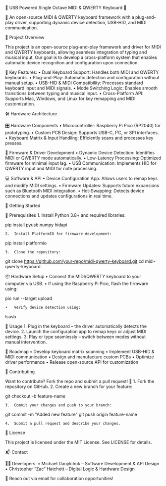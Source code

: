 🥁 USB Powered Single Octave MIDI & QWERTY Keyboard 🎹

🚀 An open-source MIDI & QWERTY keyboard framework with a plug-and-play driver, supporting dynamic device detection, USB-HID, and MIDI communication.

📜 Project Overview

This project is an open-source plug-and-play framework and driver for MIDI and QWERTY keyboards, allowing seamless integration of typing and musical input. Our goal is to develop a cross-platform system that enables automatic device recognition and configuration upon connection.

🎯 Key Features:
	•	Dual Keyboard Support: Handles both MIDI and QWERTY keyboards.
	•	Plug-and-Play: Automatic detection and configuration without manual setup.
	•	USB-HID & MIDI Compatibility: Processes standard keyboard input and MIDI signals.
	•	Mode Switching Logic: Enables smooth transitions between typing and musical input.
	•	Cross-Platform API: Supports Mac, Windows, and Linux for key remapping and MIDI customization.

🛠️ Hardware Architecture

🎛️ Hardware Components
	•	Microcontroller: Raspberry Pi Pico (RP2040) for prototyping.
	•	Custom PCB Design: Supports USB-C, I²C, or SPI interfaces.
	•	Keyboard Matrix & Input Handling: Efficiently scans and processes key presses.

🔌 Firmware & Driver Development
	•	Dynamic Device Detection: Identifies MIDI or QWERTY mode automatically.
	•	Low-Latency Processing: Optimized firmware for minimal input lag.
	•	USB Communication: Implements HID for QWERTY input and MIDI for note processing.

💻 Software & API
	•	Device Configuration App: Allows users to remap keys and modify MIDI settings.
	•	Firmware Updates: Supports future expansions such as Bluetooth MIDI integration.
	•	Hot-Swapping: Detects device connections and updates configurations in real time.

🚀 Getting Started

🔧 Prerequisites
	1.	Install Python 3.8+ and required libraries:

pip install pyusb numpy hidapi


	2.	Install PlatformIO for firmware development:

pip install platformio


	3.	Clone the repository:

git clone https://github.com/your-repo/midi-qwerty-keyboard.git
cd midi-qwerty-keyboard



📦 Hardware Setup
	•	Connect the MIDI/QWERTY keyboard to your computer via USB.
	•	If using the Raspberry Pi Pico, flash the firmware using:

pio run --target upload


	•	Verify device detection using:

lsusb



🎼 Usage
	1.	Plug in the keyboard – the driver automatically detects the device.
	2.	Launch the configuration app to remap keys or adjust MIDI settings.
	3.	Play or type seamlessly – switch between modes without manual intervention.

📌 Roadmap
	•	Develop keyboard matrix scanning
	•	Implement USB-HID & MIDI communication
	•	Design and manufacture custom PCBs
	•	Optimize driver performance
	•	Release open-source API for customization

🤝 Contributing

Want to contribute? Fork the repo and submit a pull request! 🚀
	1.	Fork the repository on GitHub.
	2.	Create a new branch for your feature:

git checkout -b feature-name


	3.	Commit your changes and push to your branch:

git commit -m "Added new feature"
git push origin feature-name


	4.	Submit a pull request and describe your changes.

📜 License

This project is licensed under the MIT License. See LICENSE for details.

📬 Contact

👨‍💻 Developers:
	•	Michael Danylchuk – Software Development & API Design
	•	Christopher “Zac” Hatchett – Digital Logic & Hardware Design

📧 Reach out via email for collaboration opportunities!
